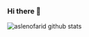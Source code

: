### Hi there 👋

<!--
**aslenofarid/aslenofarid** is a ✨ _special_ ✨ repository because its `README.md` (this file) appears on your GitHub profile.

Here are some ideas to get you started:

- 🔭 I’m currently working on ...
- 🌱 I’m currently learning ...
- 👯 I’m looking to collaborate on ...
- 🤔 I’m looking for help with ...
- 💬 Ask me about ...
- 📫 How to reach me: ...
- 😄 Pronouns: ...
- ⚡ Fun fact: ...
-->

![aslenofarid github stats](https://github-readme-stats.vercel.app/api?username=aslenofarid&show_icons=true&theme=dracula&hide=stars,issues)
